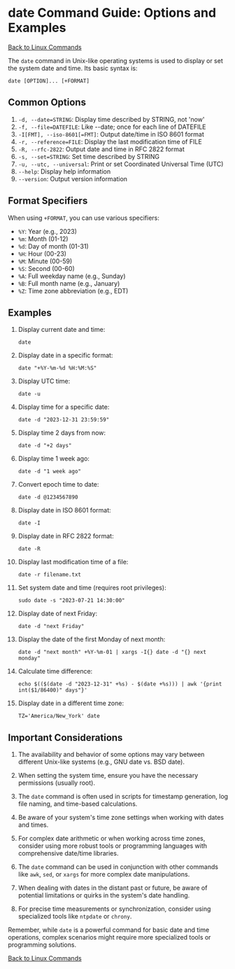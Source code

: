 # date Command Guide: Options and Examples

[Back to Linux Commands](../readme.md)

The `date` command in Unix-like operating systems is used to display or set the system date and time. Its basic syntax is:

```
date [OPTION]... [+FORMAT]
```

## Common Options

1. `-d, --date=STRING`: Display time described by STRING, not 'now'
2. `-f, --file=DATEFILE`: Like --date; once for each line of DATEFILE
3. `-I[FMT], --iso-8601[=FMT]`: Output date/time in ISO 8601 format
4. `-r, --reference=FILE`: Display the last modification time of FILE
5. `-R, --rfc-2822`: Output date and time in RFC 2822 format
6. `-s, --set=STRING`: Set time described by STRING
7. `-u, --utc, --universal`: Print or set Coordinated Universal Time (UTC)
8. `--help`: Display help information
9. `--version`: Output version information

## Format Specifiers

When using `+FORMAT`, you can use various specifiers:

- `%Y`: Year (e.g., 2023)
- `%m`: Month (01-12)
- `%d`: Day of month (01-31)
- `%H`: Hour (00-23)
- `%M`: Minute (00-59)
- `%S`: Second (00-60)
- `%A`: Full weekday name (e.g., Sunday)
- `%B`: Full month name (e.g., January)
- `%Z`: Time zone abbreviation (e.g., EDT)

## Examples

1. Display current date and time:
   ```
   date
   ```

2. Display date in a specific format:
   ```
   date "+%Y-%m-%d %H:%M:%S"
   ```

3. Display UTC time:
   ```
   date -u
   ```

4. Display time for a specific date:
   ```
   date -d "2023-12-31 23:59:59"
   ```

5. Display time 2 days from now:
   ```
   date -d "+2 days"
   ```

6. Display time 1 week ago:
   ```
   date -d "1 week ago"
   ```

7. Convert epoch time to date:
   ```
   date -d @1234567890
   ```

8. Display date in ISO 8601 format:
   ```
   date -I
   ```

9. Display date in RFC 2822 format:
   ```
   date -R
   ```

10. Display last modification time of a file:
    ```
    date -r filename.txt
    ```

11. Set system date and time (requires root privileges):
    ```
    sudo date -s "2023-07-21 14:30:00"
    ```

12. Display date of next Friday:
    ```
    date -d "next Friday"
    ```

13. Display the date of the first Monday of next month:
    ```
    date -d "next month" +%Y-%m-01 | xargs -I{} date -d "{} next monday"
    ```

14. Calculate time difference:
    ```
    echo $(($(date -d "2023-12-31" +%s) - $(date +%s))) | awk '{print int($1/86400)" days"}'
    ```

15. Display date in a different time zone:
    ```
    TZ='America/New_York' date
    ```

## Important Considerations

1. The availability and behavior of some options may vary between different Unix-like systems (e.g., GNU date vs. BSD date).

2. When setting the system time, ensure you have the necessary permissions (usually root).

3. The `date` command is often used in scripts for timestamp generation, log file naming, and time-based calculations.

4. Be aware of your system's time zone settings when working with dates and times.

5. For complex date arithmetic or when working across time zones, consider using more robust tools or programming languages with comprehensive date/time libraries.

6. The `date` command can be used in conjunction with other commands like `awk`, `sed`, or `xargs` for more complex date manipulations.

7. When dealing with dates in the distant past or future, be aware of potential limitations or quirks in the system's date handling.

8. For precise time measurements or synchronization, consider using specialized tools like `ntpdate` or `chrony`.

Remember, while `date` is a powerful command for basic date and time operations, complex scenarios might require more specialized tools or programming solutions.

[Back to Linux Commands](../readme.md)
